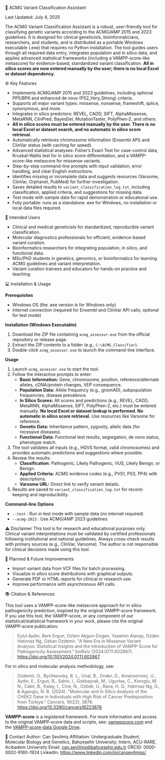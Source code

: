 🧬 ACMG Variant Classification Assistant

Last Updated: July 4, 2025

The ACMG Variant Classification Assistant is a robust, user-friendly tool for classifying genetic variants according to the ACMG/AMP 2015 and 2023 guidelines. It is designed for clinical geneticists, bioinformaticians, researchers, and students, and is distributed as a portable Windows executable (.exe) that requires no Python installation. The tool guides users through all required data entry, integrates population and in silico data, and applies advanced statistical frameworks (including a VAMPP-score-like metascore) for evidence-based, standardized variant classification. **All in silico scores are now entered manually by the user; there is no local Excel or dataset dependency.**



⚙️ Key Features
- Implements ACMG/AMP 2015 and 2023 guidelines, including optional PP5/BP6 and enhanced de novo (PS2_Very_Strong) criteria.
- Supports all major variant types: missense, nonsense, frameshift, splice, synonymous, and more.
- Integrates in silico predictors: REVEL, CADD, SIFT, AlphaMissense, MetaRNN, ClinPred, BayesDel, MutationTaster, PolyPhen-2, and others.
- **All in silico scores must be entered manually by the user. There is no local Excel or dataset search, and no automatic in silico score retrieval.**
- Automatically retrieves chromosome information (Ensembl API) and ClinVar status (with caching for speed).
- Advanced statistical analyses: Fisher’s Exact Test for case-control data, Kruskal-Wallis test for in silico score differentiation, and a VAMPP-score-like metascore for missense variants.
- Step-by-step command-line prompts with input validation, error handling, and clear English instructions.
- Identifies missing or incomplete data and suggests resources (Varsome, ClinVar, Orphanet, PubMed) for further investigation.
- Saves detailed results to `variant_classification_log.txt`, including classification, applied criteria, and suggestions for missing data.
- Test mode with sample data for rapid demonstration or educational use.
- Fully portable: runs as a standalone .exe for Windows, no installation or local data files required.


🧠 Intended Users
- Clinical and medical geneticists for standardized, reproducible variant classification.
- Molecular diagnostics professionals for efficient, evidence-based variant curation.
- Bioinformatics researchers for integrating population, in silico, and functional data.
- MSc/PhD students in genetics, genomics, or bioinformatics for learning ACMG guidelines and variant interpretation.
- Variant curation trainees and educators for hands-on practice and teaching.


💻 Installation & Usage

**Prerequisites**
- Windows OS (the .exe version is for Windows only)
- Internet connection (required for Ensembl and ClinVar API calls; optional for test mode)

**Installation (Windows Executable)**
1. Download the ZIP file containing `acmg_assessor.exe` from the official repository or release page.
2. Extract the ZIP contents to a folder (e.g., `C:\ACMG_Classifier`).
3. Double-click `acmg_assessor.exe` to launch the command-line interface.

**Usage**
1. Launch `acmg_assessor.exe` to start the tool.
2. Follow the interactive prompts to enter:
   - **Basic Information:** Gene, chromosome, position, reference/alternate alleles, cDNA/protein changes, VEP consequence.
   - **Population Data:** Allele frequency (e.g., gnomAD), subpopulation frequencies, disease prevalence.
   - **In Silico Scores:** All scores and predictions (e.g., REVEL, CADD, MetaRNN, AlphaMissense, SIFT, PolyPhen-2, etc.) must be entered manually. **No local Excel or dataset lookup is performed. No automatic in silico score retrieval.** Use resources like Varsome for reference.
   - **Genetic Data:** Inheritance pattern, zygosity, allelic data (for recessive diseases).
   - **Functional Data:** Functional test results, segregation, de novo status, phenotype match.
3. The tool validates all inputs (e.g., HGVS format, valid chromosomes) and provides automatic predictions and suggestions where possible.
4. Review the results:
   - **Classification:** Pathogenic, Likely Pathogenic, VUS, Likely Benign, or Benign.
   - **Applied Criteria:** ACMG evidence codes (e.g., PVS1, PS3, PP4) with descriptions.
   - **Varsome URL:** Direct link to verify variant details.
5. Results are saved to `variant_classification_log.txt` for record-keeping and reproducibility.

**Command-line Options**
- `--test` : Run in test mode with sample data (no internet required)
- `--acmg-2023` : Use ACMG/AMP 2023 guidelines


⚠️ Disclaimer
This tool is for research and educational purposes only. Clinical variant interpretations must be validated by certified professionals following institutional and national guidelines. Always cross-check results with primary sources (e.g., ClinVar, Varsome). The author is not responsible for clinical decisions made using this tool.



🔧 Planned & Future Improvements
- Import variant data from VCF files for batch processing.
- Visualize in silico score distributions with graphical outputs.
- Generate PDF or HTML reports for clinical or research use.
- Improve performance with asynchronous API calls.



📚 Citation & References


This tool uses a VAMPP-score-like metascore approach for in silico pathogenicity prediction, inspired by the original VAMPP-score framework. If you use this tool, the VAMPP-score, or any component of our statistical/statistical framework in your work, please cite the original VAMPP-score publication:

> Eylul Aydin, Berk Ergun, Ozlem Akgun-Dogan, Yasemin Alanay, Ozden Hatirnaz Ng, Ozkan Ozdemir. "A New Era in Missense Variant Analysis: Statistical Insights and the Introduction of VAMPP-Score for Pathogenicity Assessment." bioRxiv (2024.07.11.602867). https://doi.org/10.1101/2024.07.11.602867

For in silico and molecular analysis methodology, see:

> Ozdemir, O., Bychkovsky, B. L., Unal, B., Onder, G., Amanvermez, U., Aydin, E., Ergun, B., Sahin, I., Gokbayrak, M., Ugurtas, C., Koroglu, M. N., Cakir, B., Kalay, I., Cine, N., Ozbek, U., Rana, H. Q., Hatirnaz Ng, O., & Agaoglu, N. B. (2024). "Molecular and In Silico Analysis of the CHEK2 Gene in Individuals with High Risk of Cancer Predisposition from Türkiye." Cancers, 16(22), 3876. https://doi.org/10.3390/cancers16223876

**VAMPP-score** is a registered framework. For more information and access to the original VAMPP-score data and scripts, see: [vamppscore.com](https://vamppscore.com/) and the [VAMPP-score-data Google Drive](https://drive.google.com/drive/folders/1emkHcTlxgjH6G-2Yl4wQQnKi5Wsip4IY?usp=drive_link).


👤 Contact
Author: Can Sevilmiş
Affiliation: Undergraduate Student, Molecular Biology and Genetics, Bahçeşehir University; Intern, ACU-RARE, Acıbadem University
Email: can.sevilmis@bahcesehir.edu.tr
ORCID: 0000-0002-9180-1924
LinkedIn: https://www.linkedin.com/in/cansevilmiss/

